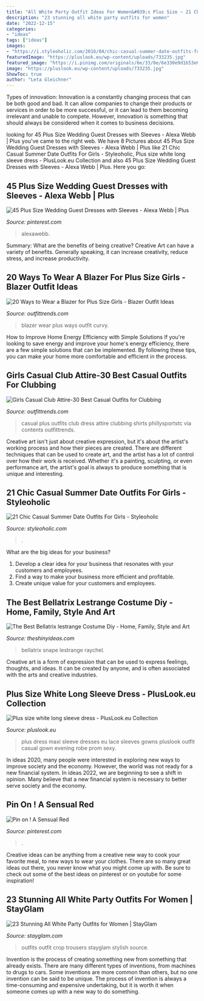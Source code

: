```yaml
---
title: "All White Party Outfit Ideas For Women&#039;s Plus Size ~ 21 Chic Casual Summer Date Outfits For Girls"
description: "23 stunning all white party outfits for women"
date: "2022-12-15"
categories:
- "ideas"
tags: ["ideas"]
images:
- "https://i.styleoholic.com/2016/04/chic-casual-summer-date-outfits-for-girls-7.jpg"
featuredImage: "https://pluslook.eu/wp-content/uploads/733235.jpg"
featured_image: "https://i.pinimg.com/originals/6e/33/0e/6e330e9d1b53e087a1cd5bf91aa5aa83.jpg"
image: "https://pluslook.eu/wp-content/uploads/733235.jpg"
ShowToc: true
author: "Leta Gleichner"
---
```



Types of innovation:
Innovation is a constantly changing process that can be both good and bad. It can allow companies to change their products or services in order to be more successful, or it can lead to them becoming irrelevant and unable to compete. However, innovation is something that should always be considered when it comes to business decisions.

	

		
looking for 45 Plus Size Wedding Guest Dresses with Sleeves - Alexa Webb | Plus you've came to the right web. We have 8 Pictures about 45 Plus Size Wedding Guest Dresses with Sleeves - Alexa Webb | Plus like 21 Chic Casual Summer Date Outfits For Girls - Styleoholic, Plus size white long sleeve dress - PlusLook.eu Collection and also 45 Plus Size Wedding Guest Dresses with Sleeves - Alexa Webb | Plus. Here you go:
		
    
## 45 Plus Size Wedding Guest Dresses with Sleeves - Alexa Webb | Plus

<img loading=lazy src="https://i.pinimg.com/originals/6e/33/0e/6e330e9d1b53e087a1cd5bf91aa5aa83.jpg" onerror="this.onerror=null;this.src='https://tse1.mm.bing.net/th?id=OIP.4m5autDu8Avyas3bvpUaGgHaN3&amp;pid=15.1';" alt="45 Plus Size Wedding Guest Dresses with Sleeves - Alexa Webb | Plus">

_Source: pinterest.com_

>alexawebb. 

	

Summary: What are the benefits of being creative?
Creative Art can have a variety of benefits. Generally speaking, it can increase creativity, reduce stress, and increase productivity.

    
## 20 Ways To Wear A Blazer For Plus Size Girls - Blazer Outfit Ideas

<img loading=lazy src="https://www.outfittrends.com/wp-content/uploads/2016/06/b19.jpg" onerror="this.onerror=null;this.src='https://tse2.mm.bing.net/th?id=OIP.PO_mLI_eE56lIUlzduxnSAHaLH&amp;pid=15.1';" alt="20 Ways to Wear a Blazer for Plus Size Girls - Blazer Outfit Ideas">

_Source: outfittrends.com_

>blazer wear plus ways outfit curvy. 

	

How to Improve Home Energy Efficiency with Simple Solutions
If you're looking to save energy and improve your home's energy efficiency, there are a few simple solutions that can be implemented. By following these tips, you can make your home more comfortable and efficient in the process.

    
## Girls Casual Club Attire-30 Best Casual Outfits For Clubbing

<img loading=lazy src="https://www.outfittrends.com/wp-content/uploads/2017/06/plus-size-jumpsuit.jpg" onerror="this.onerror=null;this.src='https://tse3.mm.bing.net/th?id=OIP.w6qPCPATp3t7e7ra6x3hbQHaLQ&amp;pid=15.1';" alt="Girls Casual Club Attire-30 Best Casual Outfits for Clubbing">

_Source: outfittrends.com_

>casual plus outfits club dress attire clubbing shirts phillysportstc via contents outfittrends. 

	

Creative art isn't just about creative expression, but it's about the artist's working process and how their pieces are created. There are different techniques that can be used to create art, and the artist has a lot of control over how their work is received. Whether it's a painting, sculpting, or even performance art, the artist's goal is always to produce something that is unique and interesting.

    
## 21 Chic Casual Summer Date Outfits For Girls - Styleoholic

<img loading=lazy src="https://i.styleoholic.com/2016/04/chic-casual-summer-date-outfits-for-girls-7.jpg" onerror="this.onerror=null;this.src='https://tse1.mm.bing.net/th?id=OIP.-Zm589g2MZrQTJFJs5FzbgHaLH&amp;pid=15.1';" alt="21 Chic Casual Summer Date Outfits For Girls - Styleoholic">

_Source: styleoholic.com_

>. 

	

What are the big ideas for your business?
1. Develop a clear idea for your business that resonates with your customers and employees.
2. Find a way to make your business more efficient and profitable.
3. Create unique value for your customers and employees.

    
## The Best Bellatrix Lestrange Costume Diy - Home, Family, Style And Art

<img loading=lazy src="https://theshinyideas.com/wp-content/uploads/2020/02/bellatrix-lestrange-costume-diy-beautiful-bellatrix-costume-ideas-harry-potter-party-of-bellatrix-lestrange-costume-diy.jpg" onerror="this.onerror=null;this.src='https://tse2.mm.bing.net/th?id=OIP.Vez7Vw1yJgycuAZ_SI2QFwHaLJ&amp;pid=15.1';" alt="The Best Bellatrix lestrange Costume Diy - Home, Family, Style and Art">

_Source: theshinyideas.com_

>bellatrix snape lestrange raychel. 

	

Creative art is a form of expression that can be used to express feelings, thoughts, and ideas. It can be created by anyone, and is often associated with the arts and creative industries.

    
## Plus Size White Long Sleeve Dress - PlusLook.eu Collection

<img loading=lazy src="https://pluslook.eu/wp-content/uploads/733235.jpg" onerror="this.onerror=null;this.src='https://tse2.mm.bing.net/th?id=OIP.HyZ35Hglv755G1oFNr8IGwHaKl&amp;pid=15.1';" alt="Plus size white long sleeve dress - PlusLook.eu Collection">

_Source: pluslook.eu_

>plus dress maxi sleeve dresses eu lace sleeves gowns pluslook outfit casual gown evening robe prom sexy. 

	

In ideas 2020, many people were interested in exploring new ways to improve society and the economy. However, the world was not ready for a new financial system. In ideas 2022, we are beginning to see a shift in opinion. Many believe that a new financial system is necessary to better serve society and the economy.

    
## Pin On ! A Sensual Red

<img loading=lazy src="https://i.pinimg.com/736x/a3/1f/fd/a31ffd0c8d810467cb982778288da6c8.jpg" onerror="this.onerror=null;this.src='https://tse1.mm.bing.net/th?id=OIP.A6aeRwmSUTy5JgX47qGcCAHaPZ&amp;pid=15.1';" alt="Pin on ! A Sensual Red">

_Source: pinterest.com_

>. 

	

Creative ideas can be anything from a creative new way to cook your favorite meal, to new ways to wear your clothes. There are so many great ideas out there, you never know what you might come up with. Be sure to check out some of the best ideas on pinterest or on youtube for some inspiration!

    
## 23 Stunning All White Party Outfits For Women | StayGlam

<img loading=lazy src="https://stayglam.com/wp-content/uploads/2018/04/Cute-Crop-Top-and-Trousers.jpg" onerror="this.onerror=null;this.src='https://tse2.mm.bing.net/th?id=OIP.39Uc0ZF3pky34h9q4zBaPQHaJQ&amp;pid=15.1';" alt="23 Stunning All White Party Outfits for Women | StayGlam">

_Source: stayglam.com_

>outfits outfit crop trousers stayglam stylish source. 

	

Invention is the process of creating something new from something that already exists. There are many different types of inventions, from machines to drugs to cars. Some inventions are more common than others, but no one invention can be said to be unique. The process of invention is always a time-consuming and expensive undertaking, but it is worth it when someone comes up with a new way to do something.

